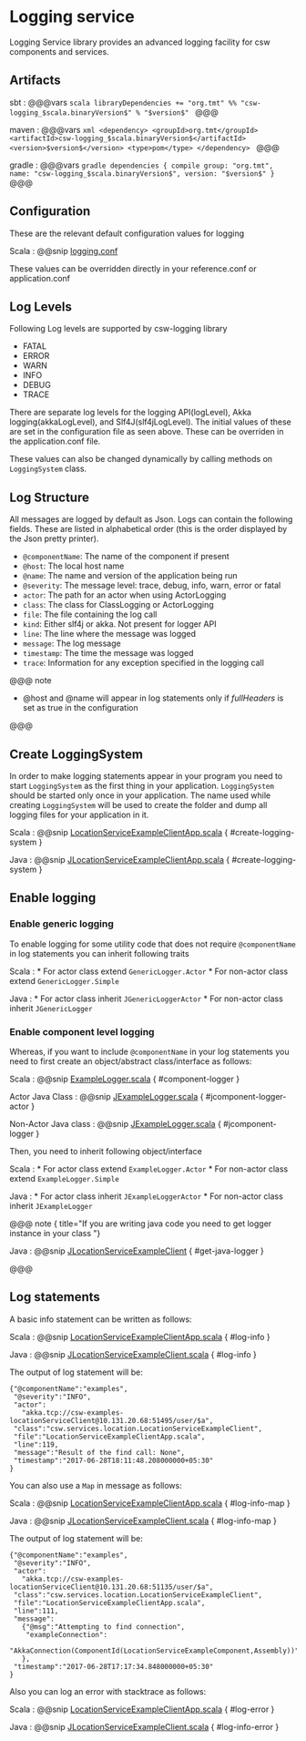 # Logging service

Logging Service library provides an advanced logging facility for csw components and services. 
    
## Artifacts

sbt
:   @@@vars
    ```scala
    libraryDependencies += "org.tmt" %% "csw-logging_$scala.binaryVersion$" % "$version$"
    ```
    @@@

maven
:   @@@vars
    ```xml
    <dependency>
     <groupId>org.tmt</groupId>
     <artifactId>csw-logging_$scala.binaryVersion$</artifactId>
     <version>$version$</version>
     <type>pom</type>
    </dependency>
    ```
    @@@

gradle
:   @@@vars
    ```gradle
    dependencies {
      compile group: "org.tmt", name: "csw-logging_$scala.binaryVersion$", version: "$version$"
    }
    ```
    @@@
    
    
## Configuration

These are the relevant default configuration values for logging

Scala
:   @@snip [logging.conf](../../../../csw-logging/src/main/resources/logging.conf)

These values can be overridden directly in your reference.conf or application.conf

## Log Levels

Following Log levels are supported by csw-logging library

* FATAL
* ERROR
* WARN
* INFO
* DEBUG
* TRACE

There are separate log levels for the logging API(logLevel), Akka logging(akkaLogLevel), and Slf4J(slf4jLogLevel). The initial values of these are set in the configuration file as seen above. These can be overriden in the application.conf file.

These values can also be changed dynamically by calling methods on `LoggingSystem` class.

## Log Structure
All messages are logged by default as Json. Logs can contain the following fields. These are listed in alphabetical order (this is the order displayed by the Json pretty printer).

* `@componentName`: The name of the component if present
* `@host`: The local host name
* `@name`: The name and version of the application being run
* `@severity`: The message level: trace, debug, info, warn, error or fatal
* `actor`: The path for an actor when using ActorLogging
* `class`: The class for ClassLogging or ActorLogging
* `file`: The file containing the log call
* `kind`: Either slf4j or akka. Not present for logger API
* `line`: The line where the message was logged
* `message`: The log message
* `timestamp`: The time the message was logged
* `trace`: Information for any exception specified in the logging call



@@@ note

* @host and @name will appear in log statements only if _fullHeaders_ is set as true in the configuration

@@@

## Create LoggingSystem

In order to make logging statements appear in your program you need to start `LoggingSystem` as the first thing in your application.
`LoggingSystem` should be started only once in your application. The name used while creating `LoggingSystem` will be used to create
the folder and dump all logging files for your application in it.

Scala
:   @@snip [LocationServiceExampleClientApp.scala](../../../../examples/src/main/scala/csw/services/location/LocationServiceExampleClientApp.scala) { #create-logging-system }

Java
:   @@snip [JLocationServiceExampleClientApp.scala](../../../../examples/src/main/java/csw/services/location/JLocationServiceExampleClient.java) { #create-logging-system }


## Enable logging

### Enable generic logging
To enable logging for some utility code that does not require `@componentName` in log statements you can inherit following traits

Scala
:   * For actor class extend `GenericLogger.Actor`
    * For non-actor class extend `GenericLogger.Simple`

Java
:   * For actor class inherit `JGenericLoggerActor`
    * For non-actor class inherit `JGenericLogger`

### Enable component level logging
Whereas, if you want to include `@componentName` in your log statements you need to first create an object/abstract class/interface as follows:

Scala
:   @@snip [ExampleLogger.scala](../../../../examples/src/main/scala/csw/services/commons/ExampleLogger.scala) { #component-logger }

Actor Java Class
:   @@snip [JExampleLogger.scala](../../../../examples/src/main/java/csw/services/commons/JExampleLoggerActor.java) { #jcomponent-logger-actor }

Non-Actor Java class
:   @@snip [JExampleLogger.scala](../../../../examples/src/main/java/csw/services/commons/JExampleLogger.java) { #jcomponent-logger }


Then, you need to inherit following object/interface

Scala
:   * For actor class extend `ExampleLogger.Actor`
    * For non-actor class extend `ExampleLogger.Simple`
    
Java
:   * For actor class inherit `JExampleLoggerActor`
    * For non-actor class inherit `JExampleLogger`


@@@ note { title="If you are writing java code you need to get logger instance in your class "}

Java
:   @@snip [JLocationServiceExampleClient](../../../../examples/src/main/java/csw/services/location/JLocationServiceExampleClient.java) { #get-java-logger }

@@@


## Log statements

A basic info statement can be written as follows:

Scala
:   @@snip [LocationServiceExampleClientApp.scala](../../../../examples/src/main/scala/csw/services/location/LocationServiceExampleClientApp.scala) { #log-info }

Java
:   @@snip [JLocationServiceExampleClient.scala](../../../../examples/src/main/java/csw/services/location/JLocationServiceExampleClient.java) { #log-info }

The output of log statement will be:

```
{"@componentName":"examples",
 "@severity":"INFO",
 "actor":
   "akka.tcp://csw-examples-locationServiceClient@10.131.20.68:51495/user/$a",
 "class":"csw.services.location.LocationServiceExampleClient",
 "file":"LocationServiceExampleClientApp.scala",
 "line":119,
 "message":"Result of the find call: None",
 "timestamp":"2017-06-28T18:11:48.208000000+05:30"
}

```

You can also use a `Map` in message as follows:

Scala
 :   @@snip [LocationServiceExampleClientApp.scala](../../../../examples/src/main/scala/csw/services/location/LocationServiceExampleClientApp.scala) { #log-info-map }
 
Java
 :   @@snip [JLocationServiceExampleClient.scala](../../../../examples/src/main/java/csw/services/location/JLocationServiceExampleClient.java) { #log-info-map }

The output of log statement will be: 
 
```
{"@componentName":"examples",
 "@severity":"INFO",
 "actor":
   "akka.tcp://csw-examples-locationServiceClient@10.131.20.68:51135/user/$a",
 "class":"csw.services.location.LocationServiceExampleClient",
 "file":"LocationServiceExampleClientApp.scala",
 "line":111,
 "message":
   {"@msg":"Attempting to find connection",
    "exampleConnection":
      "AkkaConnection(ComponentId(LocationServiceExampleComponent,Assembly))"
   },
 "timestamp":"2017-06-28T17:17:34.848000000+05:30"
}

```
 
Also you can log an error with stacktrace as follows:
 
Scala
  :   @@snip [LocationServiceExampleClientApp.scala](../../../../examples/src/main/scala/csw/services/location/LocationServiceExampleClientApp.scala) { #log-error }
 
Java
 :   @@snip [JLocationServiceExampleClient.scala](../../../../examples/src/main/java/csw/services/location/JLocationServiceExampleClient.java) { #log-info-error }
   
  




